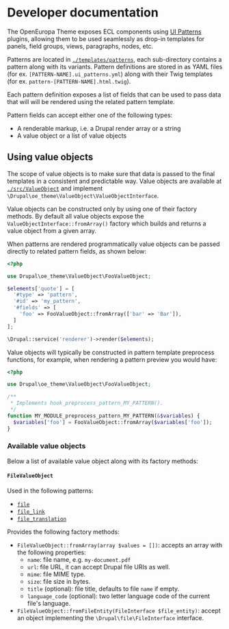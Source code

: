 # Developer documentation

The OpenEuropa Theme exposes ECL components using [UI Patterns][1] plugins, allowing them to be used seamlessly as drop-in
templates for panels, field groups, views, paragraphs, nodes, etc.

Patterns are located in [`./templates/patterns`](../templates/patterns), each sub-directory contains a pattern along with
its variants. Pattern definitions are stored in as YAML files (for ex. `[PATTERN-NAME].ui_patterns.yml`) along with their
Twig templates (for ex. `pattern-[PATTERN-NAME].html.twig`).

Each pattern definition exposes a list of fields that can be used to pass data that will will be rendered using the
related pattern template.

Pattern fields can accept either one of the following types:

- A renderable markup, i.e. a Drupal render array or a string
- A value object or a list of value objects

## Using value objects

The scope of value objects is to make sure that data is passed to the final templates in a consistent and predictable way.
Value objects are available at [`./src/ValueObject`](../src/ValueObject) and implement `\Drupal\oe_theme\ValueObject\ValueObjectInterface`.

Value objects can be constructed only by using one of their factory methods. By default all value objects expose the
`ValueObjectInterface::fromArray()` factory which builds and returns a value object from a given array.

When patterns are rendered programmatically value objects can be passed directly to related pattern fields, as shown below:

```php
<?php

use Drupal\oe_theme\ValueObject\FooValueObject;

$elements['quote'] = [
  '#type' => 'pattern',
  '#id' => 'my_pattern',
  '#fields' => [
    'foo' => FooValueObject::fromArray(['bar' => 'Bar']),
  ]
];

\Drupal::service('renderer')->render($elements);

```

Value objects will typically be constructed in pattern template preprocess functions, for example, when rendering a pattern
preview you would have:

```php
<?php

use Drupal\oe_theme\ValueObject\FooValueObject;

/**
 * Implements hook_preprocess_pattern_MY_PATTERN().
 */
function MY_MODULE_preprocess_pattern_MY_PATTERN(&$variables) {
  $variables['foo'] = FooValueObject::fromArray($variables['foo']);
}
```

### Available value objects

Below a list of available value object along with its factory methods:

#### `FileValueObject`

Used in the following patterns:

- [`file`](../templates/patterns/file/file.ui_patterns.yml)
- [`file_link`](../templates/patterns/file_link/file_link.ui_patterns.yml)
- [`file_translation`](../templates/patterns/file_translation/file_translation.ui_patterns.yml)

Provides the following factory methods:

- `FileValueObject::fromArray(array $values = [])`: accepts an array with the following properties:
  - `name`: file name, e.g. `my-document.pdf`
  - `url`: file URL, it can accept Drupal file URIs as well.
  - `mime`: file MIME type.
  - `size`: file size in bytes.
  - `title` (optional): file title, defaults to file `name` if empty.
  - `language_code` (optional): two letter language code of the current file's language.
- `FileValueObject::fromFileEntity(FileInterface $file_entity)`: accept an object implementing the
  `\Drupal\file\FileInterface` interface.

[1]: https://www.drupal.org/project/ui_patterns
